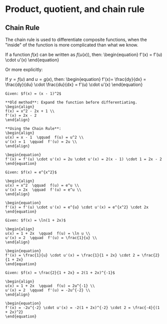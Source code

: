 # Product, quotient, and chain rule
## Chain Rule

The chain rule is used to differentiate composite functions, when the "inside" of the function is more complicated than what we know. 

If a function $f(x)$ can be written as $f(u(x))$, then:
\begin{equation}
f'(x) = f'(u) \cdot u'(x)
\end{equation}

Or more explicitly:

If $y = f(u)$ and $u = g(x)$, then:
\begin{equation}
f'(x)= \frac{dy}{dx} = \frac{dy}{du} \cdot \frac{du}{dx} = f'(u) \cdot u'(x)
\end{equation}

```{example} Differentiate the Function
Given: $f(x) = (x - 1)^2$

**Old method**: Expand the function before differentiating.
\begin{align}
f(x) = x^2 - 2x + 1 \\
f'(x) = 2x - 2
\end{align}

**Using the Chain Rule**:
\begin{align}
u(x) = x - 1  \qquad  f(u) = u^2 \\
u'(x) = 1  \qquad  f'(u) = 2u \\
\end{align}

\begin{equation}
f'(x) = f'(u) \cdot u'(x) = 2u \cdot u'(x) = 2(x - 1) \cdot 1 = 2x - 2
\end{equation}
```

```{example} Differentiate the Function
Given: $f(x) = e^{x^2}$

\begin{align}
u(x) = x^2  \qquad  f(u) = e^u \\
u'(x) = 2x  \qquad  f'(u) = e^u \\
\end{align}

\begin{equation}
f'(x) = f'(u) \cdot u'(x) = e^{u} \cdot u'(x) = e^{x^2} \cdot 2x
\end{equation}
```

```{example} Differentiate the Function
Given: $f(x) = \ln(1 + 2x)$

\begin{align}
u(x) = 1 + 2x  \qquad  f(u) = \ln u \\
u'(x) = 2  \qquad  f'(u) = \frac{1}{u} \\
\end{align}

\begin{equation}
f'(x) = \frac{1}{u} \cdot u'(x) = \frac{1}{1 + 2x} \cdot 2 = \frac{2}{1 + 2x}
\end{equation}
```

```{example} Differentiate the Function
Given: $f(x) = \frac{2}{1 + 2x} = 2(1 + 2x)^{-1}$

\begin{align}
u(x) = 1 + 2x  \qquad  f(u) = 2u^{-1} \\
u'(x) = 2  \qquad  f'(u) = -2u^{-2} \\
\end{align}

\begin{equation}
f'(x) = -2u^{-2} \cdot u'(x) = -2(1 + 2x)^{-2} \cdot 2 = \frac{-4}{(1 + 2x)^2}
\end{equation}
```